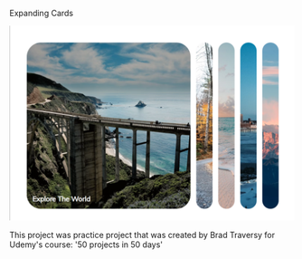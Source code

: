 Expanding Cards

![Design preview for expanding cards project](/images/preview-image.png)

This project was practice project that was created by Brad Traversy for Udemy's course: '50 projects in 50 days'
